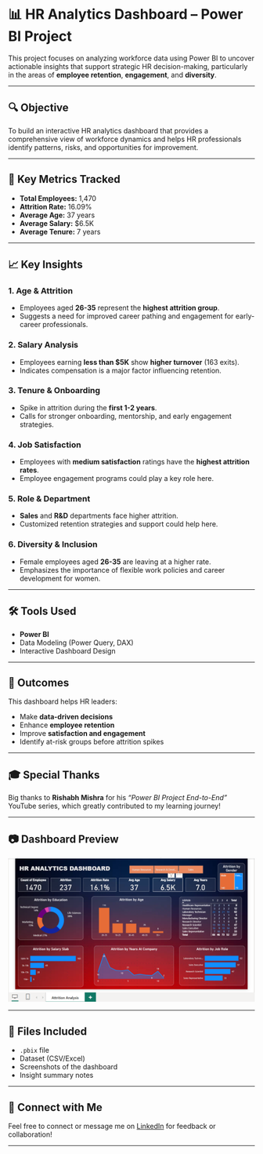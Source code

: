 # 📊 HR Analytics Dashboard – Power BI Project

This project focuses on analyzing workforce data using Power BI to uncover actionable insights that support strategic HR decision-making, particularly in the areas of **employee retention**, **engagement**, and **diversity**.

---

## 🔍 Objective

To build an interactive HR analytics dashboard that provides a comprehensive view of workforce dynamics and helps HR professionals identify patterns, risks, and opportunities for improvement.

---

## 📌 Key Metrics Tracked

- **Total Employees:** 1,470  
- **Attrition Rate:** 16.09%  
- **Average Age:** 37 years  
- **Average Salary:** $6.5K  
- **Average Tenure:** 7 years  

---

## 📈 Key Insights

### 1. Age & Attrition
- Employees aged **26-35** represent the **highest attrition group**.
- Suggests a need for improved career pathing and engagement for early-career professionals.

### 2. Salary Analysis
- Employees earning **less than $5K** show **higher turnover** (163 exits).
- Indicates compensation is a major factor influencing retention.

### 3. Tenure & Onboarding
- Spike in attrition during the **first 1-2 years**.
- Calls for stronger onboarding, mentorship, and early engagement strategies.

### 4. Job Satisfaction
- Employees with **medium satisfaction** ratings have the **highest attrition rates**.
- Employee engagement programs could play a key role here.

### 5. Role & Department
- **Sales** and **R&D** departments face higher attrition.
- Customized retention strategies and support could help here.

### 6. Diversity & Inclusion
- Female employees aged **26-35** are leaving at a higher rate.
- Emphasizes the importance of flexible work policies and career development for women.

---

## 🛠️ Tools Used

- **Power BI**
- Data Modeling (Power Query, DAX)
- Interactive Dashboard Design

---

## 🌟 Outcomes

This dashboard helps HR leaders:
- Make **data-driven decisions**
- Enhance **employee retention**
- Improve **satisfaction and engagement**
- Identify at-risk groups before attrition spikes

---

## 🎓 Special Thanks

Big thanks to **Rishabh Mishra** for his *“Power BI Project End-to-End”* YouTube series, which greatly contributed to my learning journey!

---

## 📷 Dashboard Preview

![HR Analytics Dashboard](img.PNG)

---

## 📁 Files Included

- `.pbix` file
- Dataset (CSV/Excel)
- Screenshots of the dashboard
- Insight summary notes

---

## 🔗 Connect with Me

Feel free to connect or message me on [LinkedIn](https://www.linkedin.com/in/sourav-singh-gandhar-b1739a24b/) for feedback or collaboration!

---
